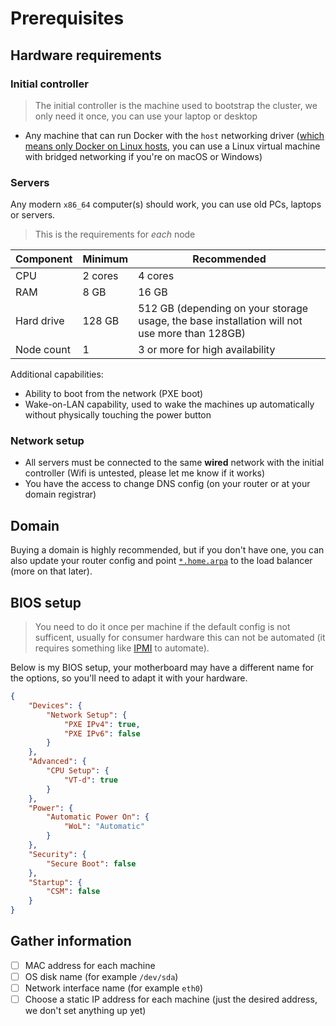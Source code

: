 # Prerequisites

## Hardware requirements

### Initial controller

> The initial controller is the machine used to bootstrap the cluster, we only need it once, you can use your laptop or desktop

- Any machine that can run Docker with the `host` networking driver ([which means only Docker on Linux hosts](https://docs.docker.com/network/host/), you can use a Linux virtual machine with bridged networking if you're on macOS or Windows)

### Servers

Any modern `x86_64` computer(s) should work, you can use old PCs, laptops or servers.

> This is the requirements for _each_ node

| Component | Minimum | Recommended |
| --------- | ------- | ----------- |
| CPU | 2 cores | 4 cores |
| RAM | 8 GB | 16 GB |
| Hard drive | 128 GB | 512 GB (depending on your storage usage, the base installation will not use more than 128GB) |
| Node count | 1 | 3 or more for high availability |

Additional capabilities:

- Ability to boot from the network (PXE boot)
- Wake-on-LAN capability, used to wake the machines up automatically without physically touching the power button

### Network setup

- All servers must be connected to the same **wired** network with the initial controller (Wifi is untested, please let me know if it works)
- You have the access to change DNS config (on your router or at your domain registrar)

## Domain

Buying a domain is highly recommended, but if you don't have one, you can also update your router config and point [`*.home.arpa`](https://datatracker.ietf.org/doc/html/rfc8375) to the load balancer (more on that later).

## BIOS setup

> You need to do it once per machine if the default config is not sufficent,
> usually for consumer hardware this can not be automated
> (it requires something like [IPMI](https://en.wikipedia.org/wiki/Intelligent_Platform_Management_Interface) to automate).

Below is my BIOS setup, your motherboard may have a different name for the options, so you'll need to adapt it with your hardware.

```json
{
    "Devices": {
        "Network Setup": {
            "PXE IPv4": true,
            "PXE IPv6": false
        }
    },
    "Advanced": {
        "CPU Setup": {
            "VT-d": true
        }
    },
    "Power": {
        "Automatic Power On": {
            "WoL": "Automatic"
        }
    },
    "Security": {
        "Secure Boot": false
    },
    "Startup": {
        "CSM": false
    }
}
```

## Gather information

- [ ] MAC address for each machine
- [ ] OS disk name (for example `/dev/sda`)
- [ ] Network interface name (for example `eth0`)
- [ ] Choose a static IP address for each machine (just the desired address, we don't set anything up yet)
